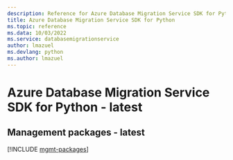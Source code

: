 ```yaml
---
description: Reference for Azure Database Migration Service SDK for Python
title: Azure Database Migration Service SDK for Python
ms.topic: reference
ms.data: 10/03/2022
ms.service: databasemigrationservice
author: lmazuel
ms.devlang: python
ms.author: lmazuel
---
```

# Azure Database Migration Service SDK for Python - latest

## Management packages - latest
[!INCLUDE [mgmt-packages](database-migration-service-mgmt-index.md)]